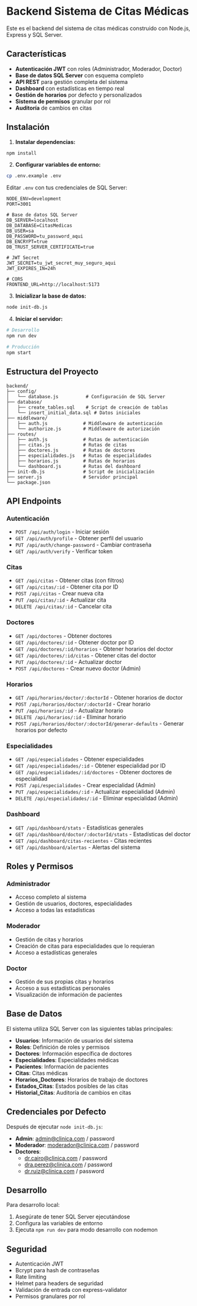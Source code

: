 # Backend Sistema de Citas Médicas

Este es el backend del sistema de citas médicas construido con Node.js, Express y SQL Server.

## Características

- **Autenticación JWT** con roles (Administrador, Moderador, Doctor)
- **Base de datos SQL Server** con esquema completo
- **API REST** para gestión completa del sistema
- **Dashboard** con estadísticas en tiempo real
- **Gestión de horarios** por defecto y personalizados
- **Sistema de permisos** granular por rol
- **Auditoría** de cambios en citas

## Instalación

1. **Instalar dependencias:**
```bash
npm install
```

2. **Configurar variables de entorno:**
```bash
cp .env.example .env
```

Editar `.env` con tus credenciales de SQL Server:
```env
NODE_ENV=development
PORT=3001

# Base de datos SQL Server
DB_SERVER=localhost
DB_DATABASE=CitasMedicas
DB_USER=sa
DB_PASSWORD=tu_password_aqui
DB_ENCRYPT=true
DB_TRUST_SERVER_CERTIFICATE=true

# JWT Secret
JWT_SECRET=tu_jwt_secret_muy_seguro_aqui
JWT_EXPIRES_IN=24h

# CORS
FRONTEND_URL=http://localhost:5173
```

3. **Inicializar la base de datos:**
```bash
node init-db.js
```

4. **Iniciar el servidor:**
```bash
# Desarrollo
npm run dev

# Producción
npm start
```

## Estructura del Proyecto

```
backend/
├── config/
│   └── database.js          # Configuración de SQL Server
├── database/
│   ├── create_tables.sql    # Script de creación de tablas
│   └── insert_initial_data.sql # Datos iniciales
├── middleware/
│   ├── auth.js             # Middleware de autenticación
│   └── authorize.js        # Middleware de autorización
├── routes/
│   ├── auth.js             # Rutas de autenticación
│   ├── citas.js            # Rutas de citas
│   ├── doctores.js         # Rutas de doctores
│   ├── especialidades.js   # Rutas de especialidades
│   ├── horarios.js         # Rutas de horarios
│   └── dashboard.js        # Rutas del dashboard
├── init-db.js              # Script de inicialización
├── server.js               # Servidor principal
└── package.json
```

## API Endpoints

### Autenticación
- `POST /api/auth/login` - Iniciar sesión
- `GET /api/auth/profile` - Obtener perfil del usuario
- `PUT /api/auth/change-password` - Cambiar contraseña
- `GET /api/auth/verify` - Verificar token

### Citas
- `GET /api/citas` - Obtener citas (con filtros)
- `GET /api/citas/:id` - Obtener cita por ID
- `POST /api/citas` - Crear nueva cita
- `PUT /api/citas/:id` - Actualizar cita
- `DELETE /api/citas/:id` - Cancelar cita

### Doctores
- `GET /api/doctores` - Obtener doctores
- `GET /api/doctores/:id` - Obtener doctor por ID
- `GET /api/doctores/:id/horarios` - Obtener horarios del doctor
- `GET /api/doctores/:id/citas` - Obtener citas del doctor
- `PUT /api/doctores/:id` - Actualizar doctor
- `POST /api/doctores` - Crear nuevo doctor (Admin)

### Horarios
- `GET /api/horarios/doctor/:doctorId` - Obtener horarios de doctor
- `POST /api/horarios/doctor/:doctorId` - Crear horario
- `PUT /api/horarios/:id` - Actualizar horario
- `DELETE /api/horarios/:id` - Eliminar horario
- `POST /api/horarios/doctor/:doctorId/generar-defaults` - Generar horarios por defecto

### Especialidades
- `GET /api/especialidades` - Obtener especialidades
- `GET /api/especialidades/:id` - Obtener especialidad por ID
- `GET /api/especialidades/:id/doctores` - Obtener doctores de especialidad
- `POST /api/especialidades` - Crear especialidad (Admin)
- `PUT /api/especialidades/:id` - Actualizar especialidad (Admin)
- `DELETE /api/especialidades/:id` - Eliminar especialidad (Admin)

### Dashboard
- `GET /api/dashboard/stats` - Estadísticas generales
- `GET /api/dashboard/doctor/:doctorId/stats` - Estadísticas del doctor
- `GET /api/dashboard/citas-recientes` - Citas recientes
- `GET /api/dashboard/alertas` - Alertas del sistema

## Roles y Permisos

### Administrador
- Acceso completo al sistema
- Gestión de usuarios, doctores, especialidades
- Acceso a todas las estadísticas

### Moderador
- Gestión de citas y horarios
- Creación de citas para especialidades que lo requieran
- Acceso a estadísticas generales

### Doctor
- Gestión de sus propias citas y horarios
- Acceso a sus estadísticas personales
- Visualización de información de pacientes

## Base de Datos

El sistema utiliza SQL Server con las siguientes tablas principales:

- **Usuarios**: Información de usuarios del sistema
- **Roles**: Definición de roles y permisos
- **Doctores**: Información específica de doctores
- **Especialidades**: Especialidades médicas
- **Pacientes**: Información de pacientes
- **Citas**: Citas médicas
- **Horarios_Doctores**: Horarios de trabajo de doctores
- **Estados_Citas**: Estados posibles de las citas
- **Historial_Citas**: Auditoría de cambios en citas

## Credenciales por Defecto

Después de ejecutar `node init-db.js`:

- **Admin**: admin@clinica.com / password
- **Moderador**: moderador@clinica.com / password
- **Doctores**: 
  - dr.cairo@clinica.com / password
  - dra.perez@clinica.com / password
  - dr.ruiz@clinica.com / password

## Desarrollo

Para desarrollo local:

1. Asegúrate de tener SQL Server ejecutándose
2. Configura las variables de entorno
3. Ejecuta `npm run dev` para modo desarrollo con nodemon

## Seguridad

- Autenticación JWT
- Bcrypt para hash de contraseñas
- Rate limiting
- Helmet para headers de seguridad
- Validación de entrada con express-validator
- Permisos granulares por rol
